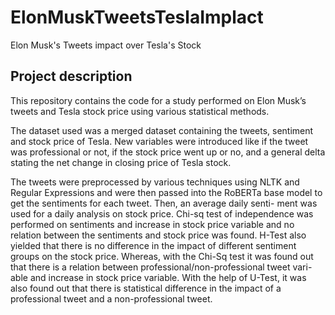 # ElonMuskTweetsTeslaImplact
Elon Musk's Tweets impact over Tesla's Stock

## Project description

This repository contains the code for a study performed on Elon Musk’s tweets and Tesla stock price using various statistical methods. 

The dataset used was a merged dataset containing the tweets, sentiment and stock price of Tesla. New variables were introduced like if the tweet was professional or not, if the stock price went up or no, and a general delta stating the net change in closing price of Tesla stock. 

The tweets were preprocessed by various techniques using NLTK and Regular Expressions and were then passed into the RoBERTa base model to get the sentiments for each tweet. Then, an average daily senti- ment was used for a daily analysis on stock price. Chi-sq test of independence was performed on sentiments and increase in stock price variable and no relation between the sentiments and stock price was found. H-Test also yielded that there is no difference in the impact of different sentiment groups on the stock price. Whereas, with the Chi-Sq test it was found out that there is a relation between professional/non-professional tweet vari- able and increase in stock price variable. With the help of U-Test, it was also found out that there is statistical difference in the impact of a professional tweet and a non-professional tweet.
